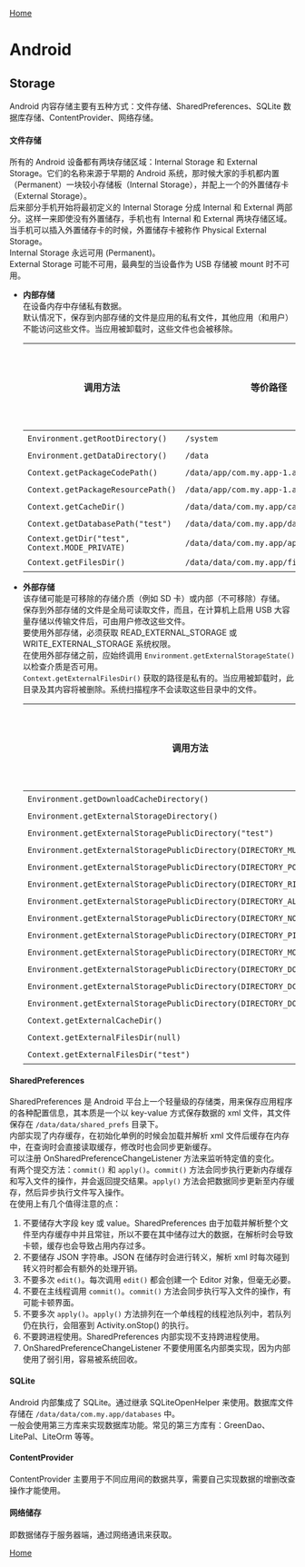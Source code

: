 [Home](../../README.md)  

# Android  

## Storage  

Android 内容存储主要有五种方式：文件存储、SharedPreferences、SQLite 数据库存储、ContentProvider、网络存储。  

#### 文件存储  
所有的 Android 设备都有两块存储区域：Internal Storage 和 External Storage。它们的名称来源于早期的 Android 系统，那时候大家的手机都内置（Permanent）一块较小存储板（Internal Storage），并配上一个的外置储存卡（External Storage）。  
后来部分手机开始将最初定义的 Internal Storage 分成 Internal 和 External 两部分。这样一来即使没有外置储存，手机也有 Internal 和 External 两块存储区域。当手机可以插入外置储存卡的时候，外置储存卡被称作 Physical External Storage。  
Internal Storage 永远可用 (Permanent)。  
External Storage 可能不可用，最典型的当设备作为 USB 存储被 mount 时不可用。  
- **内部存储**  
在设备内存中存储私有数据。  
默认情况下，保存到内部存储的文件是应用的私有文件，其他应用（和用户）不能访问这些文件。当应用被卸载时，这些文件也会被移除。  

    调用方法 | 等价路径 | 是否跟随应用  
    -- | -- | --  
    `Environment.getRootDirectory()` | `/system` | 否  
    `Environment.getDataDirectory()` | `/data` | 否  
    `Context.getPackageCodePath()` | `/data/app/com.my.app-1.apk` | 是  
    `Context.getPackageResourcePath()` | `/data/app/com.my.app-1.apk` | 是  
    `Context.getCacheDir()` | `/data/data/com.my.app/cache` | 是  
    `Context.getDatabasePath("test")` | `/data/data/com.my.app/databases/test` | 是  
    `Context.getDir("test", Context.MODE_PRIVATE)` | `/data/data/com.my.app/app_test` | 是  
    `Context.getFilesDir()` | `/data/data/com.my.app/files` | 是  

- **外部存储**  
该存储可能是可移除的存储介质（例如 SD 卡）或内部（不可移除）存储。  
保存到外部存储的文件是全局可读取文件，而且，在计算机上启用 USB 大容量存储以传输文件后，可由用户修改这些文件。  
要使用外部存储，必须获取 READ_EXTERNAL_STORAGE 或 WRITE_EXTERNAL_STORAGE 系统权限。  
在使用外部存储之前，应始终调用 `Environment.getExternalStorageState()` 以检查介质是否可用。  
`Context.getExternalFilesDir()` 获取的路径是私有的。当应用被卸载时，此目录及其内容将被删除。系统扫描程序不会读取这些目录中的文件。  

    调用方法 | 等价路径 | 是否跟随应用  
    -- | -- | --  
    `Environment.getDownloadCacheDirectory()` | `/cache` | 否  
    `Environment.getExternalStorageDirectory()` | `/sdcard` | 否  
    `Environment.getExternalStoragePublicDirectory("test")` | `/sdcard/test` | 否  
    `Environment.getExternalStoragePublicDirectory(DIRECTORY_MUSIC)` | `/sdcard/Music` | 否  
    `Environment.getExternalStoragePublicDirectory(DIRECTORY_PODCASTS)` | `/sdcard/Podcasts` | 否  
    `Environment.getExternalStoragePublicDirectory(DIRECTORY_RINGTONES)` | `/sdcard/Ringtones` | 否  
    `Environment.getExternalStoragePublicDirectory(DIRECTORY_ALARMS)` | `/sdcard/Alarms` | 否  
    `Environment.getExternalStoragePublicDirectory(DIRECTORY_NOTIFICATIONS)` | `/sdcard/Notifications` | 否  
    `Environment.getExternalStoragePublicDirectory(DIRECTORY_PICTURES)` | `/sdcard/Pictures` | 否  
    `Environment.getExternalStoragePublicDirectory(DIRECTORY_MOVIES)` | `/sdcard/Movies` | 否  
    `Environment.getExternalStoragePublicDirectory(DIRECTORY_DOWNLOADS)` | `/sdcard/Download` | 否  
    `Environment.getExternalStoragePublicDirectory(DIRECTORY_DCIM)` | `/sdcard/DCIM` | 否  
    `Environment.getExternalStoragePublicDirectory(DIRECTORY_DOCUMENTS)` | `/sdcard/Documents` | 否  
    `Context.getExternalCacheDir()` | `/sdcard/Android/data/com.my.app/cache` | 是  
    `Context.getExternalFilesDir(null)` | `/sdcard/Android/data/com.my.app/files` | 是  
    `Context.getExternalFilesDir("test")` | `/sdcard/Android/data/com.my.app/files/test` | 是  

#### SharedPreferences  
SharedPreferences 是 Android 平台上一个轻量级的存储类，用来保存应用程序的各种配置信息，其本质是一个以 key-value 方式保存数据的 xml 文件，其文件保存在 `/data/data/shared_prefs` 目录下。  
内部实现了内存缓存，在初始化单例的时候会加载并解析 xml 文件后缓存在内存中，在查询时会直接读取缓存，修改时也会同步更新缓存。  
可以注册 OnSharedPreferenceChangeListener 方法来监听特定值的变化。  
有两个提交方法：`commit()` 和 `apply()`。`commit()` 方法会同步执行更新内存缓存和写入文件的操作，并会返回提交结果。`apply()` 方法会把数据同步更新至内存缓存，然后异步执行文件写入操作。  
在使用上有几个值得注意的点：  
1. 不要储存大字段 key 或 value。SharedPreferences 由于加载并解析整个文件至内存缓存中并且常驻，所以不要在其中储存过大的数据，在解析时会导致卡顿，缓存也会导致占用内存过多。  
2. 不要储存 JSON 字符串。JSON 在储存时会进行转义，解析 xml 时每次碰到转义符时都会有额外的处理开销。  
3. 不要多次 `edit()`。每次调用 `edit()` 都会创建一个 Editor 对象，但毫无必要。  
4. 不要在主线程调用 `commit()`。`commit()` 方法会同步执行写入文件的操作，有可能卡顿界面。  
5. 不要多次 `apply()`。`apply()` 方法排列在一个单线程的线程池队列中，若队列仍在执行，会阻塞到 Activity.onStop() 的执行。  
6. 不要跨进程使用。SharedPreferences 内部实现不支持跨进程使用。  
7. OnSharedPreferenceChangeListener 不要使用匿名内部类实现，因为内部使用了弱引用，容易被系统回收。  

#### SQLite  
Android 内部集成了 SQLite。通过继承 SQLiteOpenHelper 来使用。数据库文件存储在 `/data/data/com.my.app/databases` 中。  
一般会使用第三方库来实现数据库功能。常见的第三方库有：GreenDao、LitePal、LiteOrm 等等。  

#### ContentProvider  
ContentProvider 主要用于不同应用间的数据共享，需要自己实现数据的增删改查操作才能使用。  

#### 网络储存  
即数据储存于服务器端，通过网络通讯来获取。  

[Home](../../README.md)  